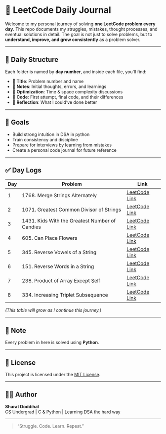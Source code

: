 # 🧠 LeetCode Daily Journal

Welcome to my personal journey of solving **one LeetCode problem every day**. This repo documents my struggles, mistakes, thought processes, and eventual solutions in detail. The goal is not just to solve problems, but to **understand, improve, and grow consistently** as a problem solver.

---

## 📅 Daily Structure

Each folder is named by **day number**, and inside each file, you'll find:

- 📌 **Title**: Problem number and name  
- 🧠 **Notes**: Initial thoughts, errors, and learnings  
- 🧪 **Optimization**: Time & space complexity discussions  
- 🧾 **Code**: First attempt, final code, and their differences  
- 🔁 **Reflection**: What I could’ve done better

---

## 🚀 Goals

- Build strong intuition in DSA in python  
- Train consistency and discipline  
- Prepare for interviews by learning from mistakes  
- Create a personal code journal for future reference

---

## ✅ Day Logs

| Day | Problem | Link |
|-----|---------|------|
| 1 | 1768. Merge Strings Alternately | [LeetCode Link](https://leetcode.com/problems/merge-strings-alternately/description/?envType=study-plan-v2&envId=leetcode-75) |
| 2 | 1071. Greatest Common Divisor of Strings | [LeetCode Link](https://leetcode.com/problems/greatest-common-divisor-of-strings/?envType=study-plan-v2&envId=leetcode-75) |
| 3 | 1431. Kids With the Greatest Number of Candies | [LeetCode Link](https://leetcode.com/problems/kids-with-the-greatest-number-of-candies/description/?envType=study-plan-v2&envId=leetcode-75) |
| 4 | 605. Can Place Flowers | [LeetCode Link](https://leetcode.com/problems/can-place-flowers?envType=study-plan-v2&envId=leetcode-75) |
| 5 | 345. Reverse Vowels of a String | [LeetCode Link](https://leetcode.com/problems/reverse-vowels-of-a-string?envType=study-plan-v2&envId=leetcode-75) |
| 6 | 151. Reverse Words in a String | [LeetCode Link](https://leetcode.com/problems/reverse-words-in-a-string?envType=study-plan-v2&envId=leetcode-75) |
| 7 | 238. Product of Array Except Self | [LeetCode Link](https://leetcode.com/problems/product-of-array-except-self?envType=study-plan-v2&envId=leetcode-75) |
| 8 | 334. Increasing Triplet Subsequence | [LeetCode Link](https://leetcode.com/problems/increasing-triplet-subsequence?envType=study-plan-v2&envId=leetcode-75) |
_(This table will grow as I continue this journey.)_

---

## 📝 Note

Every problem in here is solved using **Python**.

---

## 📜 License

This project is licensed under the [MIT License](LICENSE).

---

## 🙋‍♂️ Author

**Sharat Doddihal**  
CS Undergrad | C & Python | Learning DSA the hard way

---

> “Struggle. Code. Learn. Repeat.”

